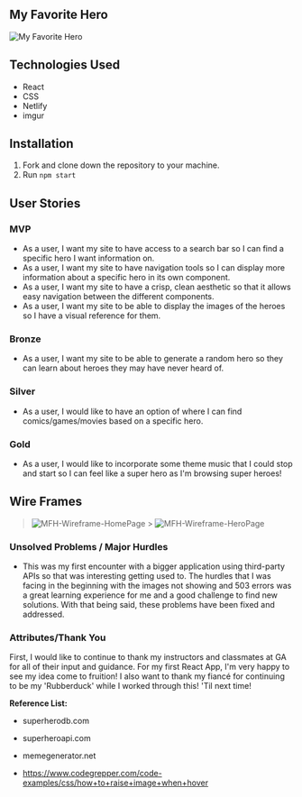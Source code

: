 ## **My Favorite Hero**

![My Favorite Hero](./assets/MFH-Screenshot.png)

## Technologies Used

- React
- CSS
- Netlify
- imgur

## Installation

1. Fork and clone down the repository to your machine.
2. Run `npm start`

## User Stories

### MVP

- As a user, I want my site to have access to a search bar so I can find a specific hero I want information on.
- As a user, I want my site to have navigation tools so I can display more information about a specific hero in its own component.
- As a user, I want my site to have a crisp, clean aesthetic so that it allows easy navigation between the different components.
- As a user, I want my site to be able to display the images of the heroes so I have a visual reference for them.

### Bronze

- As a user, I want my site to be able to generate a random hero so they can learn about heroes they may have never heard of.

### Silver

- As a user, I would like to have an option of where I can find comics/games/movies based on a specific hero.

### Gold

- As a user, I would like to incorporate some theme music that I could stop and start so I can feel like a super hero as I'm browsing super heroes!

## Wire Frames

> ![MFH-Wireframe-HomePage]('./src/assets/MFH_WireFrame_HomePage.png') > ![MFH-Wireframe-HeroPage]('./src/assets/MFH_WireFrame_HeroPage.png')

### Unsolved Problems / Major Hurdles

- This was my first encounter with a bigger application using third-party APIs so that was interesting getting used to. The hurdles that I was facing in the beginning with the images not showing and 503 errors was a great learning experience for me and a good challenge to find new solutions. With that being said, these problems have been fixed and addressed.

### Attributes/Thank You

First, I would like to continue to thank my instructors and classmates at GA for all of their input and guidance. For my first React App, I'm very happy to see my idea come to fruition! I also want to thank my fiancé for continuing to be my 'Rubberduck' while I worked through this! 'Til next time!

**Reference List:**

- superherodb.com

- superheroapi.com

- memegenerator.net

- https://www.codegrepper.com/code-examples/css/how+to+raise+image+when+hover
